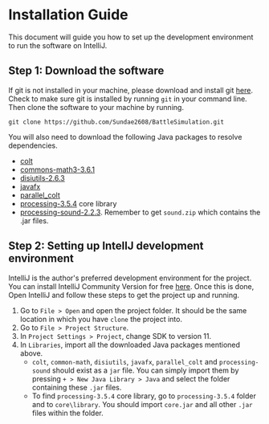 # Installation Guide

This document will guide you how to set up the development environment to run the software on IntelliJ.

## Step 1: Download the software

If git is not installed in your machine, please download and install git [here](https://git-scm.com/downloads). Check to
make sure git is installed by running `git` in your command line. Then clone the software to your machine by running.

```aidl
git clone https://github.com/Sundae2608/BattleSimulation.git
```

You will also need to download the following Java packages to resolve dependencies.

* [colt](https://dst.lbl.gov/ACSSoftware/colt/)
* [commons-math3-3.6.1](https://mvnrepository.com/artifact/org.apache.commons/commons-math3/3.6.1)
* [disiutils-2.6.3](http://fastutil.di.unimi.it/)
* [javafx](https://openjfx.io/)
* [parallel_colt](https://sites.google.com/site/piotrwendykier/software/parallelcolt)
* [processing-3.5.4](https://processing.org/) core library
* [processing-sound-2.2.3](https://github.com/processing/processing-sound/releases/tag/v2.2.3). Remember to get 
`sound.zip` which contains the .jar files.

## Step 2: Setting up IntellJ development environment

IntelliJ is the author's preferred development environment for the project. You can install IntelliJ Community Version
for free [here](https://www.jetbrains.com/idea/download/#section=windows). Once this is done, Open IntelliJ and follow 
these steps to get the project up and running.

1. Go to `File > Open` and open the project folder. It should be the same location in which you have `clone` the project 
into.
2. Go to `File > Project Structure`. 
3. In `Project Settings > Project`, change SDK to version 11.
4. In `Libraries`, import all the downloaded Java packages mentioned above.
   * `colt`, `common-math`, `disiutils`, `javafx`, `parallel_colt` and `processing-sound` should exist as a `jar` file. 
   You can simply import them by pressing `+ > New Java Library > Java` and select the folder containing these `.jar`
   files.
   *  To find `processing-3.5.4` core library, go to `processing-3.5.4` folder and to `core\library`. You should import
   `core.jar` and all other `.jar` files within the folder.